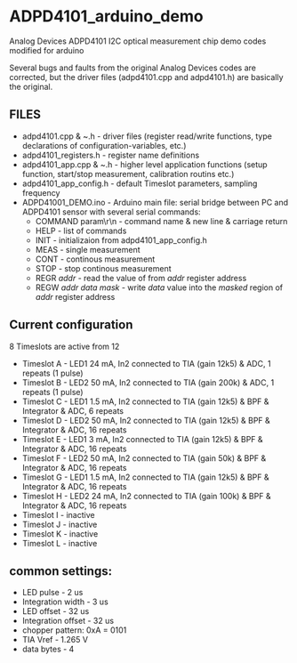 # ADPD4101_arduino_demo
Analog Devices ADPD4101 I2C optical measurement chip demo codes modified for arduino

Several bugs and faults from the original Analog Devices codes are corrected, but the driver files (adpd4101.cpp and adpd4101.h) are basically the original.


## FILES

* adpd4101.cpp & ~.h - driver files (register read/write functions, type declarations of configuration-variables, etc.)
* adpd4101_registers.h - register name definitions
* adpd4101_app.cpp & ~.h - higher level application functions (setup function, start/stop measurement, calibration routins etc.)
* adpd4101_app_config.h - default Timeslot parameters, sampling frequency
* ADPD41001_DEMO.ino - Arduino main file: serial bridge between PC and ADPD4101 sensor with several serial commands:
    * COMMAND param\r\n - command name & new line & carriage return
    * HELP - list of commands
    * INIT - initializaion from adpd4101_app_config.h
    * MEAS - single measurement
    * CONT - continous measurement
    * STOP - stop continous measurement
    * REGR *addr* - read the value of from *addr* register address
    * REGW *addr* *data* *mask* - write *data* value into the *masked* region of *addr* register address



## Current configuration

8 Timeslots are active from 12
* Timeslot A - LED1 24 mA, In2 connected to TIA (gain 12k5) & ADC, 1 repeats (1 pulse)
* Timeslot B - LED2 50 mA, In2 connected to TIA (gain 200k) & ADC, 1 repeats (1 pulse)
* Timeslot C - LED1 1.5 mA, In2 connected to TIA (gain 12k5) & BPF & Integrator & ADC, 6 repeats
* Timeslot D - LED2 50 mA, In2 connected to TIA (gain 12k5) & BPF & Integrator & ADC, 16 repeats
* Timeslot E - LED1 3 mA, In2 connected to TIA (gain 12k5) & BPF & Integrator & ADC, 16 repeats
* Timeslot F - LED2 50 mA, In2 connected to TIA (gain 50k) & BPF & Integrator & ADC, 16 repeats
* Timeslot G - LED1 1.5 mA, In2 connected to TIA (gain 12k5) & BPF & Integrator & ADC, 16 repeats
* Timeslot H - LED2 24 mA, In2 connected to TIA (gain 100k) & BPF & Integrator & ADC, 16 repeats
* Timeslot I - inactive
* Timeslot J - inactive
* Timeslot K - inactive
* Timeslot L - inactive

## common settings:
* LED pulse - 2 us
* Integration width - 3 us
* LED offset - 32 us
* Integration offset - 32 us
* chopper pattern: 0xA = 0101
* TIA Vref - 1.265 V
* data bytes - 4


